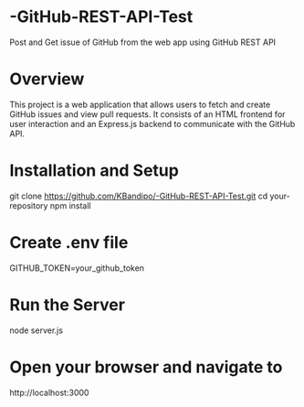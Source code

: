 # -GitHub-REST-API-Test

Post and Get issue of GitHub from the web app using GitHub REST API

# Overview

This project is a web application that allows users to fetch and create GitHub issues and view pull requests. It consists of an HTML frontend for user interaction and an Express.js backend to communicate with the GitHub API.

#

# Installation and Setup

git clone https://github.com/KBandipo/-GitHub-REST-API-Test.git
cd your-repository
npm install

# Create .env file

GITHUB_TOKEN=your_github_token

# Run the Server

node server.js

# Open your browser and navigate to

http://localhost:3000
